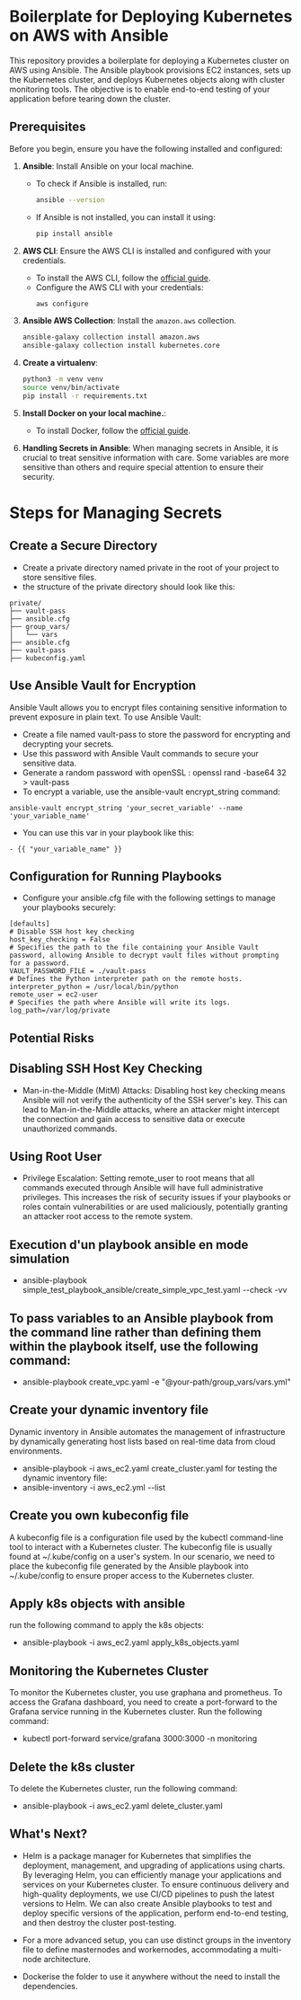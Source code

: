# Boilerplate for Deploying Kubernetes on AWS with Ansible

This repository provides a boilerplate for deploying a Kubernetes cluster on AWS using Ansible. The Ansible playbook provisions EC2 instances, sets up the Kubernetes cluster, and deploys Kubernetes objects along with cluster monitoring tools. 
The objective is to enable end-to-end testing of your application before tearing down the cluster.

## Prerequisites

Before you begin, ensure you have the following installed and configured:

1. **Ansible**: Install Ansible on your local machine.

   - To check if Ansible is installed, run:
     ```bash
     ansible --version
     ```
   - If Ansible is not installed, you can install it using:
     ```bash
     pip install ansible
     ```

2. **AWS CLI**: Ensure the AWS CLI is installed and configured with your credentials.

   - To install the AWS CLI, follow the [official guide](https://docs.aws.amazon.com/cli/latest/userguide/install-cliv2.html).
   - Configure the AWS CLI with your credentials:
     ```bash
     aws configure
     ```

3. **Ansible AWS Collection**: Install the `amazon.aws` collection.

   ```bash
   ansible-galaxy collection install amazon.aws
   ansible-galaxy collection install kubernetes.core
   ```

4. **Create a virtualenv**:
   ```bash
   python3 -m venv venv
   source venv/bin/activate
   pip install -r requirements.txt
   ```
5. **Install Docker on your local machine.**:

   - To install Docker, follow the [official guide](https://docs.docker.com/get-docker/).

6. **Handling Secrets in Ansible**:
When managing secrets in Ansible, it is crucial to treat sensitive information with care. Some variables are more sensitive than others and require special attention to ensure their security.
# Steps for Managing Secrets
   ## Create a Secure Directory
   - Create a private directory named private in the root of your project to store sensitive files.
   - the structure of the private directory should look like this:
   ```
   private/
   ├── vault-pass
   ├── ansible.cfg
   ├── group_vars/
   │   └── vars
   ├── ansible.cfg
   ├── vault-pass
   ├── kubeconfig.yaml
   ```

   ## Use Ansible Vault for Encryption
   Ansible Vault allows you to encrypt files containing sensitive information to prevent exposure in plain text. To use Ansible Vault:
   - Create a file named vault-pass to store the password for encrypting and decrypting your secrets.
   - Use this password with Ansible Vault commands to secure your sensitive data.
   - Generate a random password with openSSL : openssl rand -base64 32 > vault-pass
   -  To encrypt a variable, use the ansible-vault encrypt_string command:
   ```
   ansible-vault encrypt_string 'your_secret_variable' --name 'your_variable_name'
   ```
   - You can use this var in your playbook like this:
   ```
   - {{ "your_variable_name" }}
   ```
         
   ## Configuration for Running Playbooks
   - Configure your ansible.cfg file with the following settings to manage your playbooks securely:
   ```
   [defaults]
   # Disable SSH host key checking
   host_key_checking = False
   # Specifies the path to the file containing your Ansible Vault password, allowing Ansible to decrypt vault files without prompting for a password.
   VAULT_PASSWORD_FILE = ./vault-pass
   # Defines the Python interpreter path on the remote hosts.
   interpreter_python = /usr/local/bin/python
   remote_user = ec2-user
   # Specifies the path where Ansible will write its logs.
   log_path=/var/log/private
   ```

   ## Potential Risks
   ## Disabling SSH Host Key Checking
   - Man-in-the-Middle (MitM) Attacks: Disabling host key checking means Ansible will not verify the authenticity of the SSH server's key. This can lead to Man-in-the-Middle attacks, where an attacker might intercept the connection and gain access to sensitive data or execute unauthorized commands.
   ## Using Root User
   - Privilege Escalation: Setting remote_user to root means that all commands executed through Ansible will have full administrative privileges. This increases the risk of security issues if your playbooks or roles contain vulnerabilities or are used maliciously, potentially granting an attacker root access to the remote system.

## Execution d'un playbook ansible en mode simulation
- ansible-playbook simple_test_playbook_ansible/create_simple_vpc_test.yaml --check -vv

## To pass variables to an Ansible playbook from the command line rather than defining them within the playbook itself, use the following command:
- ansible-playbook create_vpc.yaml -e "@your-path/group_vars/vars.yml"

## Create your dynamic inventory file
Dynamic inventory in Ansible automates the management of infrastructure by dynamically generating host lists based on real-time data from cloud environments.
- ansible-playbook -i aws_ec2.yaml create_cluster.yaml
for testing the dynamic inventory file:
- ansible-inventory -i aws_ec2.yml --list

## Create you own kubeconfig file
A kubeconfig file is a configuration file used by the kubectl command-line tool to interact with a Kubernetes cluster. The kubeconfig file is usually found at ~/.kube/config on a user's system. In our scenario, we need to place the kubeconfig file generated by the Ansible playbook into ~/.kube/config to ensure proper access to the Kubernetes cluster.

## Apply k8s objects with ansible
run the following command to apply the k8s objects:
- ansible-playbook -i aws_ec2.yaml apply_k8s_objects.yaml

## Monitoring the Kubernetes Cluster
To monitor the Kubernetes cluster, you use graphana and prometheus. To access the Grafana dashboard, you need to create a port-forward to the Grafana service running in the Kubernetes cluster. Run the following command:
- kubectl port-forward service/grafana 3000:3000 -n monitoring

## Delete the k8s cluster
To delete the Kubernetes cluster, run the following command:
- ansible-playbook -i aws_ec2.yaml delete_cluster.yaml

## What's Next?
- Helm is a package manager for Kubernetes that simplifies the deployment, management, and upgrading of applications using charts. By leveraging Helm, you can efficiently manage your applications and services on your Kubernetes cluster.
To ensure continuous delivery and high-quality deployments, we use CI/CD pipelines to push the latest versions to Helm. We can also create Ansible playbooks to test and deploy specific versions of the application, perform end-to-end testing, and then destroy the cluster post-testing.

- For a more advanced setup, you can use distinct groups in the inventory file to define masternodes and workernodes, accommodating a multi-node architecture. 

- Dockerise the folder to use it anywhere without the need to install the dependencies.